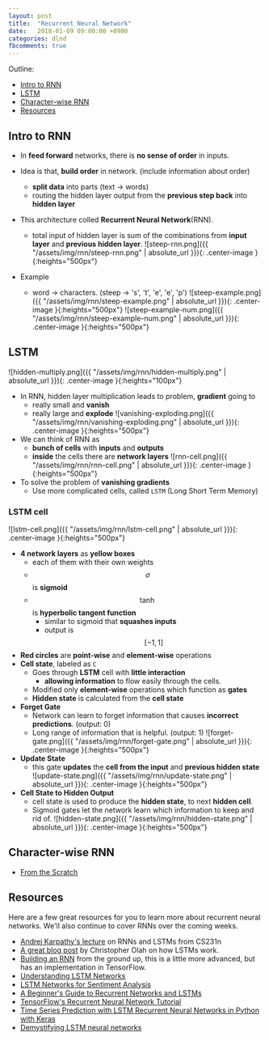 ```yaml
---
layout: post
title:  "Recurrent Neural Network"
date:   2018-01-09 09:00:00 +0900
categories: dlnd
fbcomments: true
---
```


Outline:

- [Intro to RNN](#intro-to-rnn)
- [LSTM](#lstm)
- [Character-wise RNN](#character-wise-rnn)
- [Resources](#resources)


## Intro to RNN

* In **feed forward** networks, there is **no sense of order** in inputs.
* Idea is that, **build order** in network. (include information about order)
    - **split data** into parts (text -> words)
    - routing the hidden layer output from the **previous step back** into **hidden layer**
* This architecture colled **Recurrent Neural Network**(RNN).
    - total input of hidden layer is sum of the combinations from **input layer** and **previous hidden layer**. 
    ![steep-rnn.png]({{ "/assets/img/rnn/steep-rnn.png" | absolute_url }}){: .center-image }{:heights="500px"}

* Example
    - word -> characters. (steep -> 's', 't', 'e', 'e', 'p')
    ![steep-example.png]({{ "/assets/img/rnn/steep-example.png" | absolute_url }}){: .center-image }{:heights="500px"}
    ![steep-example-num.png]({{ "/assets/img/rnn/steep-example-num.png" | absolute_url }}){: .center-image }{:heights="500px"}

## LSTM

![hidden-multiply.png]({{ "/assets/img/rnn/hidden-multiply.png" | absolute_url }}){: .center-image }{:heights="100px"}
* In RNN, hidden layer multiplication leads to problem, **gradient** going to
    - really small and **vanish**
    - really large and **explode**
    ![vanishing-exploding.png]({{ "/assets/img/rnn/vanishing-exploding.png" | absolute_url }}){: .center-image }{:heights="500px"}
* We can think of RNN as
    - **bunch of cells** with **inputs** and **outputs**
    - **inside** the cells there are **network layers**
    ![rnn-cell.png]({{ "/assets/img/rnn/rnn-cell.png" | absolute_url }}){: .center-image }{:heights="500px"}    
* To solve the problem of **vanishing gradients**
    - Use more complicated cells, called `LSTM` (Long Short Term Memory)

### LSTM cell

![lstm-cell.png]({{ "/assets/img/rnn/lstm-cell.png" | absolute_url }}){: .center-image }{:heights="500px"}    

* **4 network layers** as **yellow boxes**
    - each of them with their own weights
    - $$\sigma$$ is **sigmoid**
    - $$\tanh$$ is **hyperbolic tangent function**
        - similar to sigmoid that **squashes inputs**
        - output is $$[-1, 1]$$
* **Red circles** are **point-wise** and **element-wise** operations        
* **Cell state**, labeled as `C`
    - Goes through **LSTM** cell with **little interaction**
        - **allowing information** to flow easily through the cells.
    - Modified only **element-wise** operations which function as **gates**
    - **Hidden state** is calculated from the **cell state**
* **Forget Gate**
    - Network can learn to forget information that causes **incorrect predictions**. (output: 0)
    - Long range of information that is helpful. (output: 1)
    ![forget-gate.png]({{ "/assets/img/rnn/forget-gate.png" | absolute_url }}){: .center-image }{:heights="500px"}    
* **Update State**
    - this gate **updates** the **cell from the input** and **previous hidden state**
    ![update-state.png]({{ "/assets/img/rnn/update-state.png" | absolute_url }}){: .center-image }{:heights="500px"}
* **Cell State to Hidden Output** 
    - cell state is used to produce the **hidden state**, to next **hidden cell**.
    - Sigmoid gates let the network learn which information to keep and rid of.
    ![hidden-state.png]({{ "/assets/img/rnn/hidden-state.png" | absolute_url }}){: .center-image }{:heights="500px"}
    
## Character-wise RNN

- [From the Scratch](https://github.com/byam/dlnd/blob/master/4.RecurrentNeuralNetwork/intro-to-rnns/Anna_KaRNNa_Solution.ipynb)

## Resources

Here are a few great resources for you to learn more about recurrent neural networks. We'll also continue to cover RNNs over the coming weeks.

- [Andrej Karpathy's lecture](https://www.youtube.com/watch?v=iX5V1WpxxkY) on RNNs and LSTMs from CS231n
- [A great blog post](http://colah.github.io/posts/2015-08-Understanding-LSTMs/) by Christopher Olah on how LSTMs work.
- [Building an RNN](http://r2rt.com/recurrent-neural-networks-in-tensorflow-i.html) from the ground up, this is a little more advanced, but has an implementation in TensorFlow.
- [Understanding LSTM Networks](http://colah.github.io/posts/2015-08-Understanding-LSTMs/)
- [LSTM Networks for Sentiment Analysis](http://deeplearning.net/tutorial/lstm.html)
- [A Beginner's Guide to Recurrent Networks and LSTMs](https://deeplearning4j.org/lstm.html)
- [TensorFlow's Recurrent Neural Network Tutorial](https://www.tensorflow.org/tutorials/recurrent)
- [Time Series Prediction with LSTM Recurrent Neural Networks in Python with Keras](http://machinelearningmastery.com/time-series-prediction-lstm-recurrent-neural-networks-python-keras/)
- [Demystifying LSTM neural networks](https://blog.terminal.com/demistifying-long-short-term-memory-lstm-recurrent-neural-networks/)
